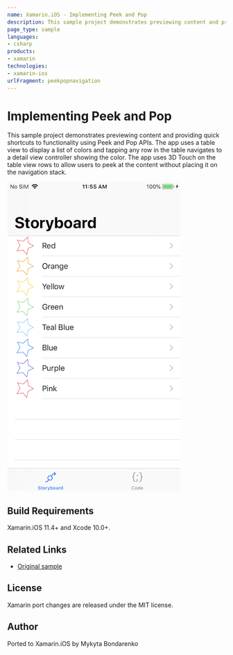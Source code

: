 ```yaml
---
name: Xamarin.iOS - Implementing Peek and Pop
description: This sample project demonstrates previewing content and providing quick shortcuts to functionality using Peek and Pop APIs. The app uses a table...
page_type: sample
languages:
- csharp
products:
- xamarin
technologies:
- xamarin-ios
urlFragment: peekpopnavigation
---
```

# Implementing Peek and Pop

This sample project demonstrates previewing content and providing quick shortcuts to functionality using Peek and Pop APIs. The app uses a table view to display a list of colors and tapping any row in the table navigates to a detail view controller showing the color. The app uses 3D Touch on the table view rows to allow users to peek at the content without placing it on the navigation stack.

![Home Screen](Screenshots/screenshot-1.png)

## Build Requirements

Xamarin.iOS 11.4+ and Xcode 10.0+.

## Related Links

- [Original sample](https://developer.apple.com/documentation/uikit/peek_and_pop/implementing_peek_and_pop)

## License

Xamarin port changes are released under the MIT license.

## Author

Ported to Xamarin.iOS by Mykyta Bondarenko
